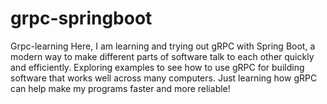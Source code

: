 # grpc-springboot
Grpc-learning Here, I am learning and trying out gRPC with Spring Boot, a modern way to make different parts of software talk to each other quickly 
and efficiently. Exploring examples to see how to use gRPC for building software that works well across many computers. Just learning how gRPC can help make my programs faster and more reliable!
